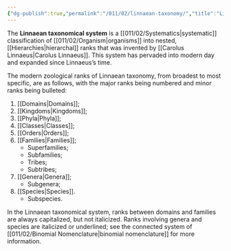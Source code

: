 ```yaml
---
{"dg-publish":true,"permalink":"/011/02/linnaean-taxonomy/","title":"Linnaean Taxonomy","tags":["BIOL422"],"noteIcon":"1","created":"2024-10-19T20:27:19.070-07:00","updated":"2024-10-03T23:18:54.159-07:00"}
---
```


The **Linnaean taxonomical system** is a [[011/02/Systematics\|systematic]] classification of [[011/02/Organism\|organisms]] into nested, [[Hierarchies\|hierarchal]] ranks that was invented by [[Carolus Linnaeus\|Carolus Linnaeus]]. This system has pervaded into modern day and expanded since Linnaeus’s time.

The modern zoological ranks of Linnaean taxonomy, from broadest to most specific, are as follows, with the major ranks being numbered and minor ranks being bulleted:
1. [[Domains\|Domains]];
2. [[Kingdoms\|Kingdoms]];
3. [[Phyla\|Phyla]];
4. [[Classes\|Classes]];
5. [[Orders\|Orders]];
6. [[Families\|Families]];
	- Superfamilies;
	- Subfamilies;
	- Tribes;
	- Subtribes;
7. [[Genera\|Genera]];
	- Subgenera;
8. [[Species\|Species]].
	- Subspecies.

In the Linnaean taxonomical system, ranks between domains and families are always capitalized, but not italicized. Ranks involving genera and species are italicized or underlined; see the connected system of [[011/02/Binomial Nomenclature\|binomial nomenclature]] for more information.